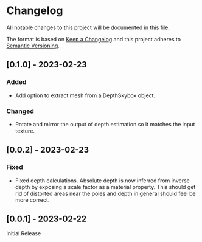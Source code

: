 # Changelog

All notable changes to this project will be documented in this file.

The format is based on [Keep a Changelog](http://keepachangelog.com/en/1.0.0/)
and this project adheres to [Semantic Versioning](http://semver.org/spec/v2.0.0.html).

## [0.1.0] - 2023-02-23

### Added

- Add option to extract mesh from a DepthSkybox object.

### Changed

- Rotate and mirror the output of depth estimation so it matches the input texture.

## [0.0.2] - 2023-02-23

### Fixed

- Fixed depth calculations. Absolute depth is now inferred from inverse depth by exposing a scale factor as a material property. This should get rid of distorted areas near the poles and depth in general should feel be more correct.

## [0.0.1] - 2023-02-22
Initial Release